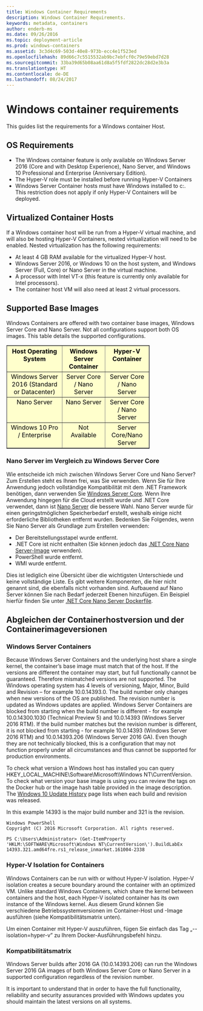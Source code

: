 ```yaml
---
title: Windows Container Requirements
description: Windows Container Requirements.
keywords: metadata, containers
author: enderb-ms
ms.date: 09/26/2016
ms.topic: deployment-article
ms.prod: windows-containers
ms.assetid: 3c3d4c69-503d-40e8-973b-ecc4e1f523ed
ms.openlocfilehash: 89d66c7c5515532ab9bc7ebfcf0c79e59ebd7d28
ms.sourcegitcommit: 33ba39d65b08aa61d8a5f5fdf2822dc28d2e3b3a
ms.translationtype: HT
ms.contentlocale: de-DE
ms.lasthandoff: 08/24/2017
---
```

# Windows container requirements

This guides list the requirements for a Windows container Host.

## OS Requirements

- The Windows container feature is only available on Windows Server 2016 (Core and with Desktop Experience), Nano Server, and Windows 10 Professional and Enterprise (Anniversary Edition).
- The Hyper-V role must be installed before running Hyper-V Containers
- Windows Server Container hosts must have Windows installed to c:\. This restriction does not apply if only Hyper-V Containers will be deployed.

## Virtualized Container Hosts

If a Windows container host will be run from a Hyper-V virtual machine, and will also be hosting Hyper-V Containers, nested virtualization will need to be enabled. Nested virtualization has the following requirements:

- At least 4 GB RAM available for the virtualized Hyper-V host.
- Windows Server 2016, or Windows 10 on the host system, and Windows Server (Full, Core) or Nano Server in the virtual machine.
- A processor with Intel VT-x (this feature is currently only available for Intel processors).
- The container host VM will also need at least 2 virtual processors.

## Supported Base Images

Windows Containers are offered with two container base images, Windows Server Core and Nano Server. Not all configurations support both OS images. This table details the supported configurations.

<table border="1" style="background-color:FFFFCC;border-collapse:collapse;border:1px solid FFCC00;color:000000;width:75%" cellpadding="5" cellspacing="5">
<thead>
<tr valign="top">
<th><center>Host Operating System</center></th>
<th><center>Windows Server Container</center></th>
<th><center>Hyper-V Container</center></th>
</tr>
</thead>
<tbody>
<tr valign="top">
<td><center>Windows Server 2016 (Standard or Datacenter)</center></td>
<td><center>Server Core / Nano Server</center></td>
<td><center>Server Core / Nano Server</center></td>
</tr>
<tr valign="top">
<td><center>Nano Server</center></td>
<td><center> Nano Server</center></td>
<td><center>Server Core / Nano Server</center></td>
</tr>
<tr valign="top">
<td><center>Windows 10 Pro / Enterprise</center></td>
<td><center>Not Available</center></td>
<td><center>Server Core/Nano Server</center></td>
</tr>
</tbody>
</table>

### Nano Server im Vergleich zu Windows Server Core

Wie entscheide ich mich zwischen Windows Server Core und Nano Server? Zum Erstellen steht es Ihnen frei, was Sie verwenden. Wenn Sie für Ihre Anwendung jedoch vollständige Kompatibilität mit dem .NET Framework benötigen, dann verwenden Sie [Windows Server Core](https://hub.docker.com/r/microsoft/windowsservercore/). Wenn Ihre Anwendung hingegen für die Cloud erstellt wurde und .NET Core verwendet, dann ist [Nano Server](https://hub.docker.com/r/microsoft/nanoserver/) die bessere Wahl. Nano Server wurde für einen geringstmöglichen Speicherbedarf erstellt, weshalb einige nicht erforderliche Bibliotheken entfernt wurden. Bedenken Sie Folgendes, wenn Sie Nano Server als Grundlage zum Erstellen verwenden:

- Der Bereitstellungsstapel wurde entfernt.
- .NET Core ist nicht enthalten (Sie können jedoch das [.NET Core Nano Server-Image](https://hub.docker.com/r/microsoft/dotnet/) verwenden).
- PowerShell wurde entfernt.
- WMI wurde entfernt.

Dies ist lediglich eine Übersicht über die wichtigsten Unterschiede und keine vollständige Liste. Es gibt weitere Komponenten, die hier nicht genannt sind, die ebenfalls nicht vorhanden sind. Aufbauend auf Nano Server können Sie nach Bedarf jederzeit Ebenen hinzufügen. Ein Beispiel hierfür finden Sie unter [.NET Core Nano Server Dockerfile](https://github.com/dotnet/dotnet-docker/blob/master/2.0/sdk/nanoserver/amd64/Dockerfile).

## Abgleichen der Containerhostversion und der Containerimageversionen
### Windows Server Containers
Because Windows Server Containers and the underlying host share a single kernel, the container’s base image must match that of the host.  If the versions are different the container may start, but full functionally cannot be guaranteed. Therefore mismatched versions are not supported.  The Windows operating system has 4 levels of versioning, Major, Minor, Build and Revision – for example 10.0.14393.0. The build number only changes when new versions of the OS are published. The revision number is updated as Windows updates are applied. Windows Server Containers are blocked from starting when the build number is different - for example 10.0.14300.1030 (Technical Preview 5) and 10.0.14393 (Windows Server 2016 RTM). If the build number matches but the revision number is different, it is not blocked from starting - for example 10.0.14393 (Windows Server 2016 RTM) and 10.0.14393.206 (Windows Server 2016 GA). Even though they are not technically blocked, this is a configuration that may not function properly under all circumstances and thus cannot be supported for production environments. 

To check what version a Windows host has installed you can query HKEY_LOCAL_MACHINE\Software\Microsoft\Windows NT\CurrentVersion.  To check what version your base image is using you can review the tags on the Docker hub or the image hash table provided in the image description.  The [Windows 10 Update History](https://support.microsoft.com/en-us/help/12387/windows-10-update-history) page lists when each build and revision was released.

In this example 14393 is the major build number and 321 is the revision.
```none
Windows PowerShell
Copyright (C) 2016 Microsoft Corporation. All rights reserved.

PS C:\Users\Administrator> (Get-ItemProperty 'HKLM:\SOFTWARE\Microsoft\Windows NT\CurrentVersion\').BuildLabEx
14393.321.amd64fre.rs1_release_inmarket.161004-2338
```

### Hyper-V Isolation for Containers
Windows Containers can be run with or without Hyper-V isolation.  Hyper-V isolation creates a secure boundary around the container with an optimized VM.  Unlike standard Windows Containers, which share the kernel between containers and the host, each Hyper-V isolated container has its own instance of the Windows kernel.  Aus diesem Grund können Sie verschiedene Betriebssystemversionen im Container-Host und -Image ausführen (siehe Kompatibilitätsmatrix unten).  

Um einen Container mit Hyper-V auszuführen, fügen Sie einfach das Tag „--isolation=hyper-v” zu Ihrem Docker-Ausführungsbefehl hinzu.

### Kompatibilitätsmatrix
Windows Server builds after 2016 GA (10.0.14393.206) can run the Windows Server 2016 GA images of both Windows Server Core or Nano Server in a supported configuration regardless of the revision number.    

It is important to understand that in order to have the full functionality, reliability and security assurances provided with Windows updates you should maintain the latest versions on all systems.  
